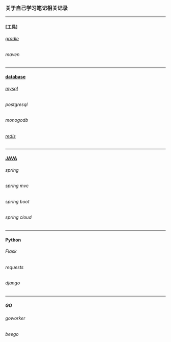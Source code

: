 ### 关于自己学习笔记相关记录

------

#### [工具]

###### [gradle]()

###### maven

------

#### [database](./database)

###### [mysql](https://github.com/beipingdengni/doucument/blob/master/database/mysql.md)

###### postgresql

###### monogodb

###### [redis](https://github.com/beipingdengni/doucument/blob/master/database/redis.md)

------

#### [JAVA](./java)

###### spring 

###### spring mvc

###### spring boot

###### spring cloud

------

#### Python

###### Flask

###### requests

###### django

------

##### GO 

###### goworker

###### beego

